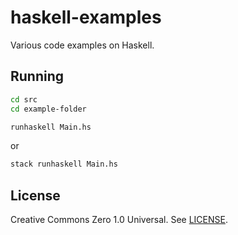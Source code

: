 # haskell-examples

Various code examples on Haskell.

## Running

``` bash
cd src
cd example-folder
```

``` bash
runhaskell Main.hs
```

or

``` bash
stack runhaskell Main.hs
```

## License

Creative Commons Zero 1.0 Universal. See [LICENSE](./LICENSE).
